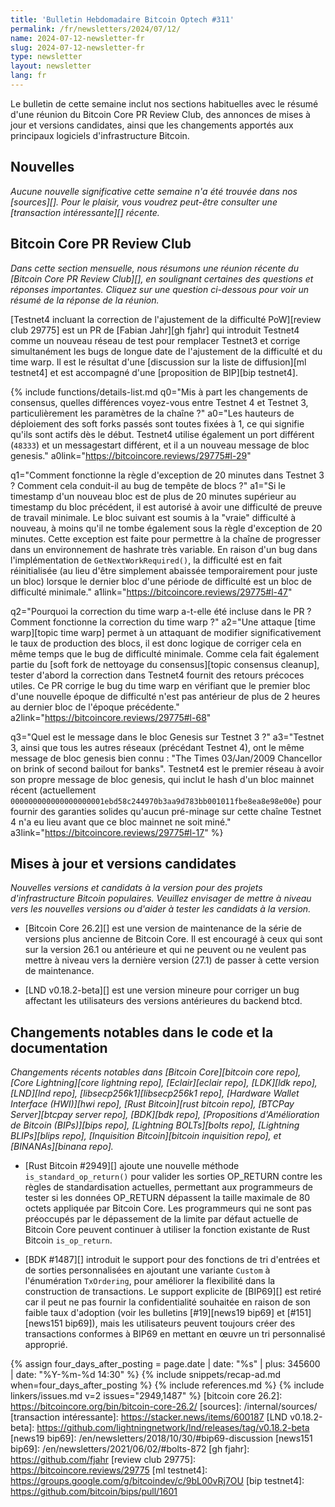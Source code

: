 ```yaml
---
title: 'Bulletin Hebdomadaire Bitcoin Optech #311'
permalink: /fr/newsletters/2024/07/12/
name: 2024-07-12-newsletter-fr
slug: 2024-07-12-newsletter-fr
type: newsletter
layout: newsletter
lang: fr
---
```

Le bulletin de cette semaine inclut nos sections habituelles avec le résumé d'une réunion du Bitcoin Core PR Review Club,
des annonces de mises à jour et versions candidates, ainsi que les changements
apportés aux principaux logiciels d'infrastructure Bitcoin.

## Nouvelles

*Aucune nouvelle significative cette semaine n'a été trouvée dans nos [sources][]. Pour
le plaisir, vous voudrez peut-être consulter une [transaction intéressante][] récente.*

## Bitcoin Core PR Review Club

*Dans cette section mensuelle, nous résumons une réunion récente du [Bitcoin Core PR Review
Club][], en soulignant certaines des questions et réponses importantes. Cliquez sur une question
ci-dessous pour voir un résumé de la réponse de
la réunion.*

[Testnet4 incluant la correction de l'ajustement de la difficulté PoW][review club 29775] est
un PR de [Fabian Jahr][gh fjahr] qui introduit Testnet4 comme un nouveau réseau de test pour
remplacer Testnet3 et corrige simultanément les bugs de longue date de l'ajustement de la difficulté
et du time warp. Il est le résultat d'une
[discussion sur la liste de diffusion][ml testnet4] et est accompagné d'une
[proposition de BIP][bip testnet4].

{% include functions/details-list.md
  q0="Mis à part les changements de consensus, quelles différences voyez-vous
  entre Testnet 4 et Testnet 3, particulièrement les paramètres de la chaîne ?"
  a0="Les hauteurs de déploiement des soft forks passés sont toutes fixées à 1, ce qui
  signifie qu'ils sont actifs dès le début. Testnet4 utilise également un
  port différent (`48333`) et un messagestart différent, et il a un nouveau
  message de bloc genesis."
  a0link="https://bitcoincore.reviews/29775#l-29"

  q1="Comment fonctionne la règle d'exception de 20 minutes dans Testnet 3 ? Comment cela conduit-il
  au bug de tempête de blocs ?"
  a1="Si le timestamp d'un nouveau bloc est de plus de 20 minutes supérieur au timestamp
  du bloc précédent, il est autorisé à avoir une difficulté de preuve de travail minimale. Le bloc
  suivant est soumis à la \"vraie\"
  difficulté à nouveau, à moins qu'il ne tombe également sous la règle d'exception de 20 minutes.
  Cette exception est faite pour permettre à la chaîne de progresser dans un
  environnement de hashrate très variable. En raison d'un bug dans l'implémentation
  de `GetNextWorkRequired()`, la difficulté est en fait
  réinitialisée (au lieu d'être simplement abaissée temporairement pour juste un bloc) lorsque le
  dernier bloc d'une période de difficulté est un bloc de difficulté minimale."
  a1link="https://bitcoincore.reviews/29775#l-47"

  q2="Pourquoi la correction du time warp a-t-elle été incluse dans le PR ? Comment fonctionne la
  correction du time warp ?"
  a2="Une attaque [time warp][topic time warp] permet à un attaquant de
  modifier significativement le taux de production des blocs, il est donc logique de
  corriger cela en même temps que le bug de difficulté minimale. Comme cela fait également partie
  du [soft fork de nettoyage du consensus][topic consensus cleanup],
  tester d'abord la correction dans Testnet4 fournit des retours précoces utiles.
  Ce PR corrige le bug du time warp en vérifiant que le premier bloc d'une
  nouvelle époque de difficulté n'est pas antérieur de plus de 2 heures au dernier bloc
  de l'époque précédente."
  a2link="https://bitcoincore.reviews/29775#l-68"

  q3="Quel est le message dans le bloc Genesis sur Testnet 3 ?"
  a3="Testnet 3, ainsi que tous les autres réseaux (précédant Testnet 4), ont le même message de bloc
  genesis bien connu : \"The Times 03/Jan/2009 Chancellor on brink of second bailout for banks\".
  Testnet4 est le premier réseau à avoir son propre message de bloc genesis, qui inclut le hash d'un
  bloc mainnet récent (actuellement
  `000000000000000000001ebd58c244970b3aa9d783bb001011fbe8ea8e98e00e`) pour fournir des garanties
  solides qu'aucun pré-minage sur cette chaîne Testnet 4 n'a eu lieu avant que ce bloc mainnet ne soit
  miné."
  a3link="https://bitcoincore.reviews/29775#l-17"
%}

## Mises à jour et versions candidates

*Nouvelles versions et candidats à la version pour des projets d'infrastructure Bitcoin populaires.
Veuillez envisager de mettre à niveau vers les nouvelles versions ou d'aider à tester les candidats
à la version.*

- [Bitcoin Core 26.2][] est une version de maintenance de la série de versions plus ancienne de
  Bitcoin Core. Il est encouragé à ceux qui sont sur la version 26.1 ou antérieure et qui ne peuvent
  ou ne veulent pas mettre à niveau vers la dernière version (27.1) de passer à cette version de
  maintenance.

- [LND v0.18.2-beta][] est une version mineure pour corriger un bug affectant les utilisateurs des
  versions antérieures du backend btcd.

## Changements notables dans le code et la documentation

_Changements récents notables dans [Bitcoin Core][bitcoin core repo], [Core Lightning][core
lightning repo], [Eclair][eclair repo], [LDK][ldk repo], [LND][lnd repo],
[libsecp256k1][libsecp256k1 repo], [Hardware Wallet Interface (HWI)][hwi repo], [Rust Bitcoin][rust
bitcoin repo], [BTCPay Server][btcpay server repo], [BDK][bdk repo], [Propositions d'Amélioration de
Bitcoin (BIPs)][bips repo], [Lightning BOLTs][bolts repo], [Lightning BLIPs][blips repo],
[Inquisition Bitcoin][bitcoin inquisition repo], et [BINANAs][binana repo]._

- [Rust Bitcoin #2949][] ajoute une nouvelle méthode `is_standard_op_return()` pour valider les
  sorties OP_RETURN contre les règles de standardisation actuelles, permettant aux programmeurs de
  tester si les données OP_RETURN dépassent la taille maximale de 80 octets appliquée par Bitcoin
  Core. Les programmeurs qui ne sont pas préoccupés par le dépassement de la limite par défaut
  actuelle de Bitcoin Core peuvent continuer à utiliser la fonction existante de Rust Bitcoin
  `is_op_return`.

- [BDK #1487][] introduit le support pour des fonctions de tri d'entrées et de sorties
  personnalisées en ajoutant une variante `Custom` à l'énumération `TxOrdering`, pour améliorer la
  flexibilité dans la construction de transactions. Le support explicite de [BIP69][] est retiré car
  il peut ne pas fournir la confidentialité souhaitée en raison de son faible taux d'adoption (voir
  les bulletins [#19][news19 bip69] et [#151][news151 bip69]), mais les utilisateurs peuvent toujours
  créer des transactions conformes à BIP69 en mettant en œuvre un tri personnalisé approprié.

{% assign four_days_after_posting = page.date | date: "%s" | plus: 345600 | date: "%Y-%m-%d 14:30" %}
{% include snippets/recap-ad.md when=four_days_after_posting %}
{% include references.md %}
{% include linkers/issues.md v=2 issues="2949,1487" %}
[bitcoin core 26.2]: https://bitcoincore.org/bin/bitcoin-core-26.2/
[sources]: /internal/sources/
[transaction intéressante]: https://stacker.news/items/600187
[LND v0.18.2-beta]: https://github.com/lightningnetwork/lnd/releases/tag/v0.18.2-beta
[news19 bip69]: /en/newsletters/2018/10/30/#bip69-discussion
[news151 bip69]: /en/newsletters/2021/06/02/#bolts-872
[gh fjahr]: https://github.com/fjahr
[review club 29775]: https://bitcoincore.reviews/29775
[ml testnet4]: https://groups.google.com/g/bitcoindev/c/9bL00vRj7OU
[bip testnet4]: https://github.com/bitcoin/bips/pull/1601
